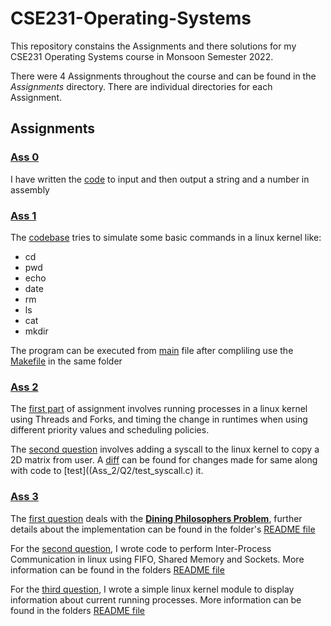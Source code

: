 # CSE231-Operating-Systems

This repository constains the Assignments and there solutions for my CSE231 Operating Systems course in Monsoon Semester 2022.

There were 4 Assignments throughout the course and can be found in the $Assignments$ directory. There are individual directories for each Assignment.

## Assignments

### [Ass 0](Assignments/Operating_Systems___M22__A0.pdf)

I have written the [code](Ass_0/main) to input and then output a string and a number in assembly

### [Ass 1](Assignments/Operating_Systems___M22__A1.pdf)

The [codebase](Ass_1) tries to simulate some basic commands in a linux kernel like:
- cd
- pwd
- echo
- date
- rm
- ls
- cat
- mkdir

The program can be executed from [main](Ass_1/main.c) file after compliling use the [Makefile](Ass_1/Makefile) in the same folder

### [Ass 2](Assignments/Operating_Systems___M22__A2.pdf)

The [first part](Ass_2/Q1) of assignment involves running processes in a linux kernel using Threads and Forks, and timing the change in runtimes when using different priority values and scheduling policies.

The [second question](Ass_2/Q2) involves adding a syscall to the linux kernel to copy a 2D matrix from user. A [diff](Ass_2/Q2/diff.patch) can be found for changes made for same along with code to [test]((Ass_2/Q2/test_syscall.c) it.

### [Ass 3](Assignments/Operating_Systems___M22__A3.pdf)

The [first question](Ass_3/Q1) deals with the [**Dining Philosophers Problem**](https://en.wikipedia.org/wiki/Dining_philosophers_problem#:~:text=The%20problem%20is%20how%20to,an%20issue%20of%20incomplete%20information), further details about the implementation can be found in the folder's [README file](Ass_3/Q1/README.md)

For the [second question](Ass_3/Q2), I wrote code to perform Inter-Process Communication in linux using FIFO, Shared Memory and Sockets. More information can be found in the folders [README file](Ass_3/Q2/README.md)

For the [third question](Ass_3/Q3), I wrote a simple linux kernel module to display information about current running processes. More information can be found in the folders [README file](Ass_3/Q3/README.md)
